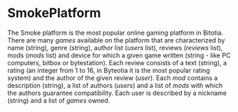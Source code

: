 # SmokePlatform

The Smoke platform is the most popular online gaming platform in Bitotia.
There are many *games* available on the platform that are characterized by
name (string), genre (string), author list (*users* list), reviews (*reviews*
list), mods (*mods* list) and device for which a given game written (string -
like PC computers, bitbox or bytestation). Each review consists of a text
(string), a rating (an integer from 1 to 16, in Byteotia it is the most
popular rating system) and the author of the given review (*user*). Each
*mod* contains a description (string), a list of authors (*users*) and a list
of *mods* with which the authors guarantee compatibility. Each user is
described by a nickname (string) and a list of *games* owned.
